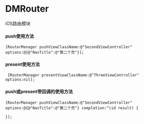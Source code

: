 # DMRouter
iOS路由模块
#### push使用方法

``` 
[RouterManager pushViewClassName:@"SecondViewController" options:@{@"NavTitle":@"第二个页"}];
```
#### present使用方法

```
 [RouterManager presentViewClassName:@"ThreeViewController" options:nil];
```

#### push或present带回调的使用方法

``` 
[RouterManager pushViewClassName:@"SecondViewController" options:@{@"NavTitle":@"第二个页"} completion:^(id result) {
        
}];
```